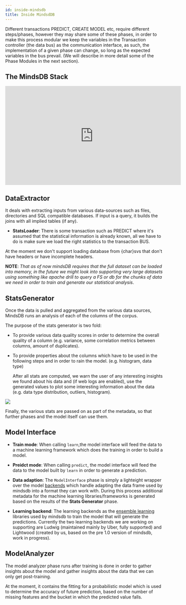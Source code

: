 ```yaml
---
id: inside-mindsdb
title: Inside MindsdDB
---
```


Different transactions PREDICT, CREATE MODEL etc, require different steps/phases, however they may share some of these phases, in order to make this process modular we keep the variables in the Transaction controller (the data bus) as the communication interface, as such, the implementation of a given phase can change, so long as the expected variables in the bus prevail. (We will describe in more detail some of the Phase Modules in the next section).

## The MindsDB Stack

<iframe width="560" height="315" src="https://www.youtube.com/embed/_eKI3ixBSqs" frameborder="0" allow="accelerometer; autoplay; encrypted-media; gyroscope; picture-in-picture" allowfullscreen></iframe>

## DataExtractor

It deals with extracting inputs from various data-sources such as files, directories and SQL compatible databases. If input is a query, it builds the joins with all implied tables (if any).

* **StatsLoader**: There is some transaction such as PREDICT where it's assumed that the statistical information is already known, all we have to do is make sure we load the right statistics to the transaction BUS.

At the moment we don't support loading database from {char}svs that don't have headers or have incomplete headers.

**NOTE**: *That as of now mindsDB requires that the full dataset can be loaded into memory, in the future we might look into supporting very large datasets using something like apache drill to query a FS or db for the chunks of data we need in order to train and generate our statistical analysis*.


## StatsGenerator

Once the data is pulled and aggregated from the various data sources, MindsDB runs an analysis of each of the columns of the corpus.

The purpose of the stats generator is  two fold:

* To provide various data quality scores in order to determine the overall quality of a column (e.g. variance, some correlation metrics between columns, amount of duplicates).

* To provide properties about the columns which have to be used in the following steps and in order to rain the model. (e.g. histogram, data type)

	After all stats are computed, we warn the user of any interesting insights we found about his data and (if web logs are enabled), use the
generated values to plot some interesting information about the data (e.g. data type distribution, outliers, histogram).

![](https://docs.google.com/drawings/d/e/2PACX-1vTAJo6Zll3jRg-QpZTu2RkXOL0TQXl5dgBHOZqpD3jsW4frhlWxIqc0Mv1OnKbOXNc1cYMFYXMlJ96U/pub?w=502&h=252)

Finally, the various stats are passed on as part of the metadata, so that further phases and the model itself can use them.


## Model Interface

* **Train mode**: When calling `learn`,the model interface will feed the data to a machine learning framework which does the training in order to build a model.

* **Preidct mode**: When calling `predict`, the model interface will feed the data to the model built by `learn` in order to generate a prediction.

* **Data adaption**: The `ModelInterface` phase is simply a lighteight wrapper over the model [backends](https://github.com/mindsdb/mindsdb/tree/master/mindsdb/libs/backends) which handle adapting the data frame used by mindsdb into a format they can work with. During this process additional metadata for the machine learning libraries/frameworks is generated based on the results of the **Stats Generator** phase.

* **Learning backend**: The learning backends as the [ensemble learning](https://en.wikipedia.org/wiki/Ensemble_learning) libraries used by mindsdb to train the model that will generate the predictions.
Currently the two learning backends we are working on supporting are Ludwig (maintained mainly by Uber, fully supported) and Lightwood (created by us, based on the pre 1.0 version of mindsdb, work in progress).

## ModelAnalyzer

The model analyzer phase runs after training is done in order to gather insights about the model and gather insights about the data
that we can only get post-training.

At the moment, it contains the fitting for a  probabilistic model which is used to determine the accuracy of future prediction, based on the number of missing features and the bucket in which the predicted value falls.
